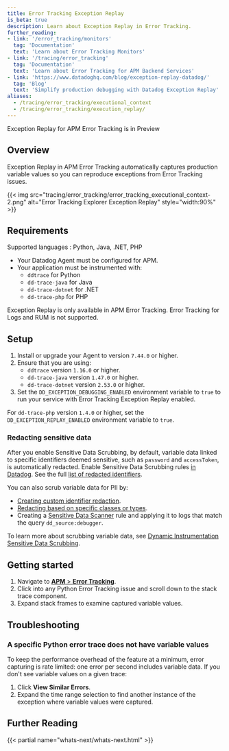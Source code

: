 ```yaml
---
title: Error Tracking Exception Replay
is_beta: true
description: Learn about Exception Replay in Error Tracking.
further_reading:
- link: '/error_tracking/monitors'
  tag: 'Documentation'
  text: 'Learn about Error Tracking Monitors'
- link: '/tracing/error_tracking'
  tag: 'Documentation'
  text: 'Learn about Error Tracking for APM Backend Services'
- link: 'https://www.datadoghq.com/blog/exception-replay-datadog/'
  tag: 'Blog'
  text: 'Simplify production debugging with Datadog Exception Replay'
aliases:
  - /tracing/error_tracking/executional_context
  - /tracing/error_tracking/execution_replay/
---
```


<div class="alert alert-info">
Exception Replay for APM Error Tracking is in Preview
</div>

## Overview

Exception Replay in APM Error Tracking automatically captures production variable values so you can reproduce exceptions from Error Tracking issues.

{{< img src="tracing/error_tracking/error_tracking_executional_context-2.png" alt="Error Tracking Explorer Exception Replay" style="width:90%" >}}

## Requirements
Supported languages
: Python, Java, .NET, PHP

- Your Datadog Agent must be configured for APM.
- Your application must be instrumented with:
  - `ddtrace` for Python
  - `dd-trace-java` for Java
  - `dd-trace-dotnet` for .NET
  - `dd-trace-php` for PHP

Exception Replay is only available in APM Error Tracking. Error Tracking for Logs and RUM is not supported.

## Setup

1. Install or upgrade your Agent to version `7.44.0` or higher.
2. Ensure that you are using:
   * `ddtrace` version `1.16.0` or higher.
   * `dd-trace-java` version `1.47.0` or higher.
   * `dd-trace-dotnet` version `2.53.0` or higher.
4. Set the `DD_EXCEPTION_DEBUGGING_ENABLED` environment variable to `true` to run your service with Error Tracking Exception Replay enabled.

For `dd-trace-php` version `1.4.0` or higher, set the `DD_EXCEPTION_REPLAY_ENABLED` environment variable to `true`.

### Redacting sensitive data

After you enable Sensitive Data Scrubbing, by default, variable data linked to specific identifiers deemed sensitive, such as `password` and `accessToken`, is automatically redacted. Enable Sensitive Data Scrubbing rules [in Datadog][7]. See the full [list of redacted identifiers][1].

You can also scrub variable data for PII by:
- [Creating custom identifier redaction][2].
- [Redacting based on specific classes or types][3].
- Creating a [Sensitive Data Scanner][4] rule and applying it to logs that match the query `dd_source:debugger`.

To learn more about scrubbing variable data, see [Dynamic Instrumentation Sensitive Data Scrubbing][5].

## Getting started

1. Navigate to [**APM** > **Error Tracking**][6].
2. Click into any Python Error Tracking issue and scroll down to the stack trace component.
3. Expand stack frames to examine captured variable values.

## Troubleshooting

### A specific Python error trace does not have variable values
To keep the performance overhead of the feature at a minimum, error capturing is rate limited: one error per second includes variable data. If you don't see variable values on a given trace:

1. Click **View Similar Errors**.
2. Expand the time range selection to find another instance of the exception where variable values were captured.

[1]: https://github.com/DataDog/dd-trace-py/blob/2bd8e73b639af811cee2703198aa9e7e32b2f74e/ddtrace/debugging/_redaction.py
[2]: /dynamic_instrumentation/sensitive-data-scrubbing/#custom-identifier-redaction
[3]: /dynamic_instrumentation/sensitive-data-scrubbing/#redact-based-on-specific-classes-or-types
[4]: /sensitive_data_scanner/
[5]: /dynamic_instrumentation/sensitive-data-scrubbing/
[6]: https://app.datadoghq.com/apm/error-tracking
[7]: https://app.datadoghq.com/dynamic-instrumentation/setup

## Further Reading

{{< partial name="whats-next/whats-next.html" >}}
